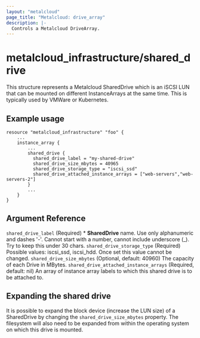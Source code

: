 ```yaml
---
layout: "metalcloud"
page_title: "Metalcloud: drive_array"
description: |-
  Controls a Metalcloud DriveArray.
---
```



# metalcloud_infrastructure/shared_drive

This structure represents a Metalcloud SharedDrive which is an iSCSI LUN that can be mounted on different InstanceArrays at the same time. This is typically used by VMWare or Kubernetes.

## Example usage

```hcl
resource "metalcloud_infrastructure" "foo" {
    ...
    instance_array {
        ...
        shared_drive {
          shared_drive_label = "my-shared-drive"
          shared_drive_size_mbytes = 40965
          shared_drive_storage_type = "iscsi_ssd"
          shared_drive_attached_instance_arrays = ["web-servers","web-servers-2"]
        }
        ...
    }
}
```
## Argument Reference

`shared_drive_label` (Required) *  **SharedDrive** name. Use only alphanumeric and dashes '-'. Cannot start with a number, cannot include underscore (_). Try to keep this under 30 chars.
`shared_drive_storage_type` (Required) Possible values: iscsi_ssd, iscsi_hdd. Once set this value cannot be changed.
`shared_drive_size_mbytes` (Optional, default: 40960) The capacity of each Drive in MBytes.
`shared_drive_attached_instance_arrays` (Required, default: nil) An array of instance array labels to which this shared drive is to be attached to.

## Expanding the shared drive

It is possible to expand the block device (increase the LUN size) of a SharedDrive by changing the `shared_drive_size_mbytes` property. The filesystem will also need to be expanded from within the operating system on which this drive is mounted.

